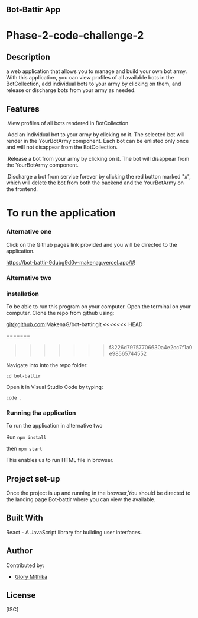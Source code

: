 ## Bot-Battir App
# Phase-2-code-challenge-2
## Description
a web application that allows you to manage and build your own bot army. With this application, you can view profiles of all available bots in the BotCollection, add individual bots to your army by clicking on them, and release or discharge bots from your army as needed.

## Features
.View profiles of all bots rendered in BotCollection

.Add an individual bot to your army by clicking on it. The selected bot will render in the YourBotArmy component. Each bot can be enlisted only once and will not disappear from the BotCollection.

.Release a bot from your army by clicking on it. The bot will disappear from the YourBotArmy component.

.Discharge a bot from service forever by clicking the red button marked "x", which will delete the bot from both the backend and the YourBotArmy on the frontend.


# To run the application
### Alternative one 
Click on the Github pages link provided and you will be directed to the application.


https://bot-battir-9dubg9d0v-makenag.vercel.app/#!   

### Alternative two
### installation
To be able to run this program on your computer.
Open the terminal on your computer.
Clone the repo from github using:

git@github.com:MakenaG/bot-battir.git
<<<<<<< HEAD

=======
>>>>>>> f3226d79757706630a4e2cc7f1a0e98565744552
    

Navigate into into the repo folder:

    cd bot-battir

Open it in Visual Studio Code by typing:

    code .


### Running tha application
To run the application in alternative two 

 Run `npm install`

 then `npm start`

This enables us to run HTML file in browser.

## Project set-up
Once the project is up and running in the browser,You should be directed to the landing page Bot-battir where you can view the available.

## Built With
React - A JavaScript library for building user interfaces.


## Author
Contributed by:
- [Glory Mithika](https://www.github.com/MakenaG)

## License

[ISC]
